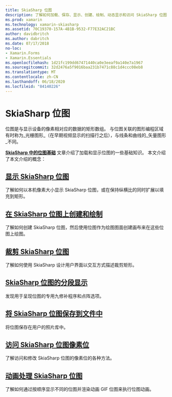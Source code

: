 ```yaml
---
title: SkiaSharp 位图
description: 了解如何加载、保存、显示、创建、绘制、动态显示和访问 SkiaSharp 位图的位。
ms.prod: xamarin
ms.technology: xamarin-skiasharp
ms.assetid: 70C19370-157A-4B1B-9532-F77E32AC21BC
author: davidbritch
ms.author: dabritch
ms.date: 07/17/2018
no-loc:
- Xamarin.Forms
- Xamarin.Essentials
ms.openlocfilehash: 1d21fc199dd67471440ca0e3eeaf9a140e7a1967
ms.sourcegitcommit: 32d2476a5f9016baa231b7471c88c1d4ccc08eb8
ms.translationtype: MT
ms.contentlocale: zh-CN
ms.lasthandoff: 06/18/2020
ms.locfileid: "84140226"
---
```

# <a name="skiasharp-bitmaps"></a>SkiaSharp 位图

位图是与显示设备的像素相对应的数据的矩形数组。 与位图关联的图形编程区域有时称为_光栅图形_（在早期视频显示的扫描行之后），与线条和曲线的_矢量图形_不同。 

**[SkiaSharp 中的位图基础](../basics/bitmaps.md)** 文章介绍了加载和显示位图的一些基础知识。 本文介绍了本文介绍的概念：

## <a name="displaying-skiasharp-bitmaps"></a>[显示 SkiaSharp 位图](displaying.md)

了解如何以本机像素大小显示 SkiaSharp 位图，或在保持纵横比的同时扩展以填充到矩形。

## <a name="creating-and-drawing-on-skiasharp-bitmaps"></a>[在 SkiaSharp 位图上创建和绘制](drawing.md)

了解如何创建 SkiaSharp 位图，然后使用位图作为绘图图面创建画布来在这些位图上绘图。

## <a name="cropping-skiasharp-bitmaps"></a>[裁剪 SkiaSharp 位图](cropping.md)

了解如何使用 SkiaSharp 设计用户界面以交互方式描述裁剪矩形。

## <a name="segmented-display-of-skiasharp-bitmaps"></a>[SkiaSharp 位图的分段显示](segmented.md)

发现用于呈现位图的专用九修补程序和点阵选项。

## <a name="saving-skiasharp-bitmaps-to-files"></a>[将 SkiaSharp 位图保存到文件中](saving.md)

将位图保存在用户的照片库中。

## <a name="accessing-skiasharp-bitmap-pixel-bits"></a>[访问 SkiaSharp 位图像素位](pixel-bits.md)

了解访问和修改 SkiaSharp 位图的像素位的各种方法。

## <a name="animating-skiasharp-bitmaps"></a>[动画处理 SkiaSharp 位图](animating.md)

了解如何通过按顺序显示不同的位图并渲染动画 GIF 位图来执行位图动画。
